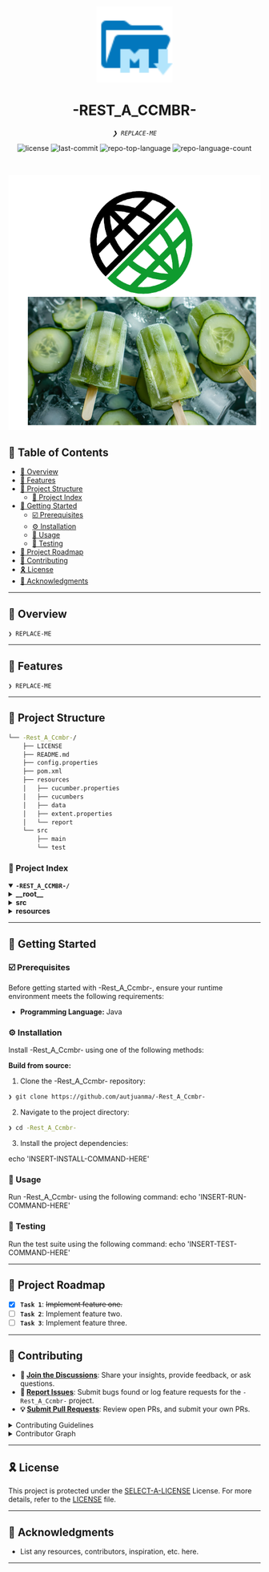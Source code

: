 <p align="center">
    <img src="https://raw.githubusercontent.com/PKief/vscode-material-icon-theme/ec559a9f6bfd399b82bb44393651661b08aaf7ba/icons/folder-markdown-open.svg" align="center" width="30%">
</p>
<p align="center"><h1 align="center">-REST_A_CCMBR-</h1></p>
<p align="center">
	<em><code>❯ REPLACE-ME</code></em>
</p>
<p align="center">
	<img src="https://img.shields.io/github/license/autjuanma/-Rest_A_Ccmbr-?style=default&logo=opensourceinitiative&logoColor=white&color=12ff00" alt="license">
	<img src="https://img.shields.io/github/last-commit/autjuanma/-Rest_A_Ccmbr-?style=default&logo=git&logoColor=white&color=12ff00" alt="last-commit">
	<img src="https://img.shields.io/github/languages/top/autjuanma/-Rest_A_Ccmbr-?style=default&color=12ff00" alt="repo-top-language">
	<img src="https://img.shields.io/github/languages/count/autjuanma/-Rest_A_Ccmbr-?style=default&color=12ff00" alt="repo-language-count">
</p>
<p align="center"><!-- default option, no dependency badges. -->
</p>
<p align="center">
	<!-- default option, no dependency badges. -->
</p>
<br>


![alt text](https://github.com/autjuanma/-Rest_A_Ccmbr-/blob/master/.manual-report/96545678.png)

## 🔗 Table of Contents

- [📍 Overview](#-overview)
- [👾 Features](#-features)
- [📁 Project Structure](#-project-structure)
  - [📂 Project Index](#-project-index)
- [🚀 Getting Started](#-getting-started)
  - [☑️ Prerequisites](#-prerequisites)
  - [⚙️ Installation](#-installation)
  - [🤖 Usage](#🤖-usage)
  - [🧪 Testing](#🧪-testing)
- [📌 Project Roadmap](#-project-roadmap)
- [🔰 Contributing](#-contributing)
- [🎗 License](#-license)
- [🙌 Acknowledgments](#-acknowledgments)

---

## 📍 Overview

<code>❯ REPLACE-ME</code>

---

## 👾 Features

<code>❯ REPLACE-ME</code>

---

## 📁 Project Structure

```sh
└── -Rest_A_Ccmbr-/
    ├── LICENSE
    ├── README.md
    ├── config.properties
    ├── pom.xml
    ├── resources
    │   ├── cucumber.properties
    │   ├── cucumbers
    │   ├── data
    │   ├── extent.properties
    │   └── report
    └── src
        ├── main
        └── test
```


### 📂 Project Index
<details open>
	<summary><b><code>-REST_A_CCMBR-/</code></b></summary>
	<details> <!-- __root__ Submodule -->
		<summary><b>__root__</b></summary>
		<blockquote>
			<table>
			</table>
		</blockquote>
	</details>
	<details> <!-- src Submodule -->
		<summary><b>src</b></summary>
		<blockquote>
			<details>
				<summary><b>main</b></summary>
				<blockquote>
					<details>
						<summary><b>java</b></summary>
						<blockquote>
							<details>
								<summary><b>com</b></summary>
								<blockquote>
									<details>
										<summary><b>devaura</b></summary>
										<blockquote>
											<details>
												<summary><b>qa</b></summary>
												<blockquote>
													<details>
														<summary><b>definitions</b></summary>
														<blockquote>
															<table>
															<tr>
																<td><b><a href='https://github.com/autjuanma/-Rest_A_Ccmbr-/blob/master/src/main/java/com/devaura/qa/definitions/CreateBkDefinition.java'>CreateBkDefinition.java</a></b></td>
																<td><code>❯ REPLACE-ME</code></td>
															</tr>
															</table>
														</blockquote>
													</details>
													<details>
														<summary><b>exceptions</b></summary>
														<blockquote>
															<table>
															<tr>
																<td><b><a href='https://github.com/autjuanma/-Rest_A_Ccmbr-/blob/master/src/main/java/com/devaura/qa/exceptions/JsonReaderException.java'>JsonReaderException.java</a></b></td>
																<td><code>❯ REPLACE-ME</code></td>
															</tr>
															</table>
														</blockquote>
													</details>
													<details>
														<summary><b>models</b></summary>
														<blockquote>
															<table>
															<tr>
																<td><b><a href='https://github.com/autjuanma/-Rest_A_Ccmbr-/blob/master/src/main/java/com/devaura/qa/models/BkDetailsDto.java'>BkDetailsDto.java</a></b></td>
																<td><code>❯ REPLACE-ME</code></td>
															</tr>
															<tr>
																<td><b><a href='https://github.com/autjuanma/-Rest_A_Ccmbr-/blob/master/src/main/java/com/devaura/qa/models/BkDTO.java'>BkDTO.java</a></b></td>
																<td><code>❯ REPLACE-ME</code></td>
															</tr>
															<tr>
																<td><b><a href='https://github.com/autjuanma/-Rest_A_Ccmbr-/blob/master/src/main/java/com/devaura/qa/models/BkData.java'>BkData.java</a></b></td>
																<td><code>❯ REPLACE-ME</code></td>
															</tr>
															</table>
														</blockquote>
													</details>
													<details>
														<summary><b>utils</b></summary>
														<blockquote>
															<table>
															<tr>
																<td><b><a href='https://github.com/autjuanma/-Rest_A_Ccmbr-/blob/master/src/main/java/com/devaura/qa/utils/DeserializedResponse.java'>DeserializedResponse.java</a></b></td>
																<td><code>❯ REPLACE-ME</code></td>
															</tr>
															<tr>
																<td><b><a href='https://github.com/autjuanma/-Rest_A_Ccmbr-/blob/master/src/main/java/com/devaura/qa/utils/TestContext.java'>TestContext.java</a></b></td>
																<td><code>❯ REPLACE-ME</code></td>
															</tr>
															<tr>
																<td><b><a href='https://github.com/autjuanma/-Rest_A_Ccmbr-/blob/master/src/main/java/com/devaura/qa/utils/TestListener.java'>TestListener.java</a></b></td>
																<td><code>❯ REPLACE-ME</code></td>
															</tr>
															<tr>
																<td><b><a href='https://github.com/autjuanma/-Rest_A_Ccmbr-/blob/master/src/main/java/com/devaura/qa/utils/RequestResponseInterceptor.java'>RequestResponseInterceptor.java</a></b></td>
																<td><code>❯ REPLACE-ME</code></td>
															</tr>
															<tr>
																<td><b><a href='https://github.com/autjuanma/-Rest_A_Ccmbr-/blob/master/src/main/java/com/devaura/qa/utils/PropertiesFileReader.java'>PropertiesFileReader.java</a></b></td>
																<td><code>❯ REPLACE-ME</code></td>
															</tr>
															<tr>
																<td><b><a href='https://github.com/autjuanma/-Rest_A_Ccmbr-/blob/master/src/main/java/com/devaura/qa/utils/JsonReader.java'>JsonReader.java</a></b></td>
																<td><code>❯ REPLACE-ME</code></td>
															</tr>
															</table>
														</blockquote>
													</details>
												</blockquote>
											</details>
										</blockquote>
									</details>
								</blockquote>
							</details>
						</blockquote>
					</details>
				</blockquote>
			</details>
			<details>
				<summary><b>test</b></summary>
				<blockquote>
					<details>
						<summary><b>java</b></summary>
						<blockquote>
							<details>
								<summary><b>com</b></summary>
								<blockquote>
									<details>
										<summary><b>devaura</b></summary>
										<blockquote>
											<details>
												<summary><b>qa</b></summary>
												<blockquote>
													<details>
														<summary><b>runners</b></summary>
														<blockquote>
															<table>
															<tr>
																<td><b><a href='https://github.com/autjuanma/-Rest_A_Ccmbr-/blob/master/src/test/java/com/devaura/qa/runners/TestRunner.java'>TestRunner.java</a></b></td>
																<td><code>❯ REPLACE-ME</code></td>
															</tr>
															</table>
														</blockquote>
													</details>
												</blockquote>
											</details>
										</blockquote>
									</details>
								</blockquote>
							</details>
						</blockquote>
					</details>
				</blockquote>
			</details>
		</blockquote>
	</details>
	<details> <!-- resources Submodule -->
		<summary><b>resources</b></summary>
		<blockquote>
			<details>
				<summary><b>cucumbers</b></summary>
				<blockquote>
					<table>
					<tr>
						<td><b><a href='https://github.com/autjuanma/-Rest_A_Ccmbr-/blob/master/resources/cucumbers/CreateBooking.feature'>CreateBooking.feature</a></b></td>
						<td><code>❯ REPLACE-ME</code></td>
					</tr>
					</table>
				</blockquote>
			</details>
		</blockquote>
	</details>
</details>

---
## 🚀 Getting Started

### ☑️ Prerequisites

Before getting started with -Rest_A_Ccmbr-, ensure your runtime environment meets the following requirements:

- **Programming Language:** Java


### ⚙️ Installation

Install -Rest_A_Ccmbr- using one of the following methods:

**Build from source:**

1. Clone the -Rest_A_Ccmbr- repository:
```sh
❯ git clone https://github.com/autjuanma/-Rest_A_Ccmbr-
```

2. Navigate to the project directory:
```sh
❯ cd -Rest_A_Ccmbr-
```

3. Install the project dependencies:

echo 'INSERT-INSTALL-COMMAND-HERE'



### 🤖 Usage
Run -Rest_A_Ccmbr- using the following command:
echo 'INSERT-RUN-COMMAND-HERE'

### 🧪 Testing
Run the test suite using the following command:
echo 'INSERT-TEST-COMMAND-HERE'

---
## 📌 Project Roadmap

- [X] **`Task 1`**: <strike>Implement feature one.</strike>
- [ ] **`Task 2`**: Implement feature two.
- [ ] **`Task 3`**: Implement feature three.

---

## 🔰 Contributing

- **💬 [Join the Discussions](https://github.com/autjuanma/-Rest_A_Ccmbr-/discussions)**: Share your insights, provide feedback, or ask questions.
- **🐛 [Report Issues](https://github.com/autjuanma/-Rest_A_Ccmbr-/issues)**: Submit bugs found or log feature requests for the `-Rest_A_Ccmbr-` project.
- **💡 [Submit Pull Requests](https://github.com/autjuanma/-Rest_A_Ccmbr-/blob/main/CONTRIBUTING.md)**: Review open PRs, and submit your own PRs.

<details closed>
<summary>Contributing Guidelines</summary>

1. **Fork the Repository**: Start by forking the project repository to your github account.
2. **Clone Locally**: Clone the forked repository to your local machine using a git client.
   ```sh
   git clone https://github.com/autjuanma/-Rest_A_Ccmbr-
   ```
3. **Create a New Branch**: Always work on a new branch, giving it a descriptive name.
   ```sh
   git checkout -b new-feature-x
   ```
4. **Make Your Changes**: Develop and test your changes locally.
5. **Commit Your Changes**: Commit with a clear message describing your updates.
   ```sh
   git commit -m 'Implemented new feature x.'
   ```
6. **Push to github**: Push the changes to your forked repository.
   ```sh
   git push origin new-feature-x
   ```
7. **Submit a Pull Request**: Create a PR against the original project repository. Clearly describe the changes and their motivations.
8. **Review**: Once your PR is reviewed and approved, it will be merged into the main branch. Congratulations on your contribution!
</details>

<details closed>
<summary>Contributor Graph</summary>
<br>
<p align="left">
   <a href="https://github.com{/autjuanma/-Rest_A_Ccmbr-/}graphs/contributors">
      <img src="https://contrib.rocks/image?repo=autjuanma/-Rest_A_Ccmbr-">
   </a>
</p>
</details>

---

## 🎗 License

This project is protected under the [SELECT-A-LICENSE](https://choosealicense.com/licenses) License. For more details, refer to the [LICENSE](https://choosealicense.com/licenses/) file.

---

## 🙌 Acknowledgments

- List any resources, contributors, inspiration, etc. here.

---
